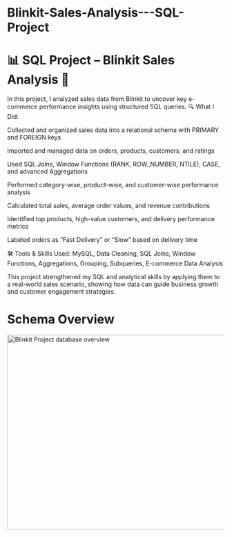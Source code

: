# Blinkit-Sales-Analysis---SQL-Project
# 📊 SQL Project – Blinkit Sales Analysis 🛒
In this project, I analyzed sales data from Blinkit to uncover key e-commerce performance insights using structured SQL queries. 🔍 What I Did:

Collected and organized sales data into a relational schema with PRIMARY and FOREIGN keys

Imported and managed data on orders, products, customers, and ratings

Used SQL Joins, Window Functions (RANK, ROW_NUMBER, NTILE), CASE, and advanced Aggregations

Performed category-wise, product-wise, and customer-wise performance analysis

Calculated total sales, average order values, and revenue contributions

Identified top products, high-value customers, and delivery performance metrics

Labeled orders as “Fast Delivery” or “Slow” based on delivery time

🛠 Tools & Skills Used: MySQL, Data Cleaning, SQL Joins, Window Functions, Aggregations, Grouping, Subqueries, E-commerce Data Analysis

This project strengthened my SQL and analytical skills by applying them to a real-world sales scenario, showing how data can guide business growth and customer engagement strategies.
# Schema Overview
<img width="957" height="451" alt="Blinkit Project database overview" src="https://github.com/user-attachments/assets/ed2b29fc-894c-4f8f-ab76-6c0ada94650a" />
